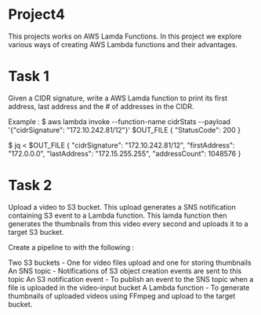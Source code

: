 # Project4
This projects works on AWS Lamda Functions. In this project we explore various ways of creating AWS Lambda functions and their advantages.

# Task 1
Given a CIDR signature, write a AWS Lamda function to print its first address, last address and the # of addresses in the CIDR.

Example : 
$ aws lambda invoke --function-name cidrStats --payload '{"cidrSignature": "172.10.242.81/12"}' $OUT_FILE
 { "StatusCode": 200 }

 $ jq < $OUT_FILE
 {
   "cidrSignature": "172.10.242.81/12",
   "firstAddress": "172.0.0.0",
   "lastAddress": "172.15.255.255",
   "addressCount": 1048576
 }
 
 
 # Task 2  
 
Upload a video to S3 bucket. This upload generates a SNS notification containing S3 event to a Lambda function. This lamda function then generates the thumbnails from this video every second and uploads it to a target S3 bucket. 

Create a pipeline to with the following : 

Two S3 buckets - One for video files upload and one for storing thumbnails
An SNS topic - Notifications of S3 object creation events are sent to this topic
An S3 notification event - To publish an event to the SNS topic when a file is uploaded in the video-input bucket
A Lambda function - To generate thumbnails of uploaded videos using FFmpeg and upload to the target bucket.
